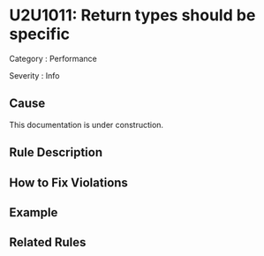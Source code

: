 # U2U1011: Return types should be specific

Category : Performance

Severity : Info

## Cause

This documentation is under construction.

## Rule Description



## How to Fix Violations



## Example



## Related Rules

